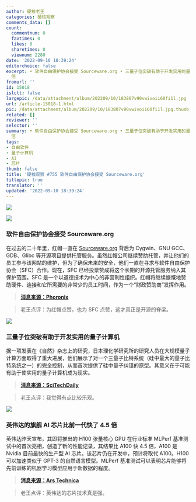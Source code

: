 ```yaml
---
author: 硬核老王
categories: 硬核观察
comments_data: []
count:
  commentnum: 0
  favtimes: 0
  likes: 0
  sharetimes: 0
  viewnum: 2280
date: '2022-09-10 18:39:24'
editorchoice: false
excerpt: • 软件自由保护协会接受 Sourceware.org • 三量子位突破有助于开发实用的量子计算机 • 英伟达的旗舰 AI 芯片比前一代快了 4.5
  倍
fromurl: ''
id: 15018
islctt: false
largepic: /data/attachment/album/202209/10/183807v90vwivoii60fi1l.jpg
url: /article-15018-1.html
pic: /data/attachment/album/202209/10/183807v90vwivoii60fi1l.jpg.thumb.jpg
related: []
reviewer: ''
selector: ''
summary: • 软件自由保护协会接受 Sourceware.org • 三量子位突破有助于开发实用的量子计算机 • 英伟达的旗舰 AI 芯片比前一代快了 4.5
  倍
tags:
- 自由软件
- 量子计算机
- AI
- 芯片
thumb: false
title: '硬核观察 #755 软件自由保护协会接受 Sourceware.org'
titlepic: true
translator: ''
updated: '2022-09-10 18:39:24'
---
```


![](/data/attachment/album/202209/10/183807v90vwivoii60fi1l.jpg)


![](/data/attachment/album/202209/10/183817iyyaacvvsckfwi2s.jpg)


### 软件自由保护协会接受 Sourceware.org


在过去的二十年里，红帽一直在 [Sourceware.org](http://sourceware.org/) 背后为 Cygwin、GNU GCC、GDB、Glibc 等开源项目提供托管服务。虽然红帽公司继续赞助托管，并让他们的员工参与该网站的维护，但为了确保未来的安全，他们一直在寻求与软件自由保护协会（SFC）合作。现在，SFC 已经投票赞成将这个长期的开源托管服务纳入其保护范围。SFC 是一个以道德技术为中心的非营利性组织。红帽将继续慷慨地赞助硬件、连接和它所需要的非常少的员工时间，作为一个“财政赞助商”发挥作用。



> 
> **[消息来源：Phoronix](https://www.phoronix.com/news/SFC-Sourceware-Votes)**
> 
> 
> 



> 
> 老王点评：为红帽点赞，也为 SFC 点赞，这才真正是开源的脊梁。
> 
> 
> 


![](/data/attachment/album/202209/10/183856mmgp51tfiifypgog.jpg)


### 三量子位突破有助于开发实用的量子计算机


据一项发表在《自然》杂志上的研究，日本理化学研究所的研究人员在大规模量子计算方面取得了重大进展，他们展示了对一个三量子比特系统（硅中最大的量子比特系统之一）的完全控制，从而首次提供了硅中量子纠错的原型。其意义在于可能有助于使实用的量子计算机成为现实。



> 
> **[消息来源：SciTechDaily](https://scitechdaily.com/quantum-breakthrough-researchers-demonstrate-full-control-of-a-three-qubit-system/)**
> 
> 
> 



> 
> 老王点评：我觉得有点比较乐观。
> 
> 
> 


![](/data/attachment/album/202209/10/183827j1kfzwlimsiwlqid.jpg)


### 英伟达的旗舰 AI 芯片比前一代快了 4.5 倍


英伟达昨天宣布，其即将推出的 H100 张量核心 GPU 在行业标准 MLPerf 基准测试中的首次亮相，创造了新的性能记录，其结果比 A100 快 4.5 倍，A100 是 Nvidia 目前最快的生产型 AI 芯片。该芯片仍在开发中，预计将取代 A100。H100 可以加速类似于 GPT-3 的自然语言模型。MLPerf 基准测试可以表明芯片能够将先前训练的机器学习模型应用于新数据的程度。



> 
> **[消息来源：Ars Technica](https://arstechnica.com/information-technology/2022/09/nvidias-flagship-ai-chip-reportedly-4-5x-faster-than-the-previous-champ/)**
> 
> 
> 



> 
> 老王点评：英伟达的芯片技术真是强。
> 
> 
>